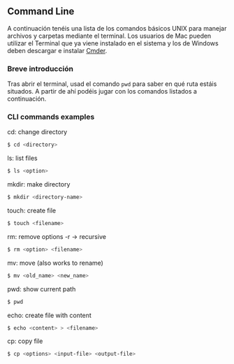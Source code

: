## Command Line

A continuación tenéis una lista de los comandos básicos UNIX para manejar archivos y carpetas mediante el terminal. Los usuarios de Mac pueden utilizar el Terminal que ya viene instalado en el sistema y los de Windows deben descargar e instalar [Cmder](http://cmder.net).

### Breve introducción

Tras abrir el terminal, usad el comando `pwd` para saber en qué ruta estáis situados.
A partir de ahí podéis jugar con los comandos listados a continuación.

### CLI commands examples

cd: change directory

```sh
$ cd <directory>
```

ls: list files

```sh
$ ls <option>
```

mkdir: make directory

```sh
$ mkdir <directory-name>
```

touch: create file

```sh
$ touch <filename>
```

rm: remove
options
-r -> recursive

```sh
$ rm <option> <filename>
```

mv: move (also works to rename)

```sh
$ mv <old_name> <new_name>
```

pwd: show current path

```sh
$ pwd
```

echo: create file with content

```sh
$ echo <content> > <filename>
```

cp: copy file

```sh
$ cp <options> <input-file> <output-file>
```
